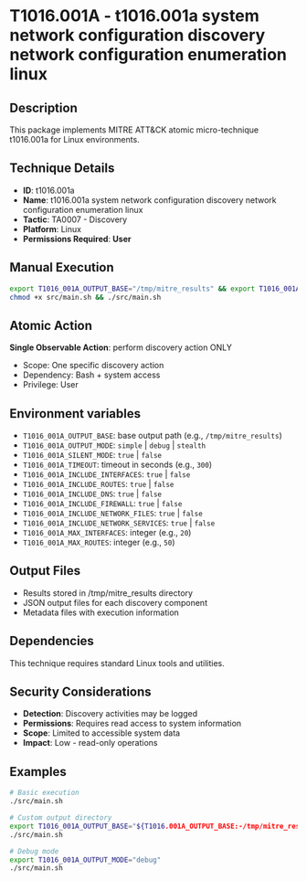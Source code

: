 # T1016.001A - t1016.001a system network configuration discovery network configuration enumeration linux

## Description
This package implements MITRE ATT&CK atomic micro-technique t1016.001a for Linux environments.

## Technique Details
- **ID**: t1016.001a
- **Name**: t1016.001a system network configuration discovery network configuration enumeration linux
- **Tactic**: TA0007 - Discovery
- **Platform**: Linux
- **Permissions Required**: **User**

## Manual Execution
```bash
export T1016_001A_OUTPUT_BASE="/tmp/mitre_results" && export T1016_001A_SILENT_MODE=false
chmod +x src/main.sh && ./src/main.sh
```

## Atomic Action
**Single Observable Action**: perform discovery action ONLY
- Scope: One specific discovery action
- Dependency: Bash + system access
- Privilege: User

## Environment variables

- `T1016_001A_OUTPUT_BASE`: base output path (e.g., `/tmp/mitre_results`)
- `T1016_001A_OUTPUT_MODE`: `simple` | `debug` | `stealth`
- `T1016_001A_SILENT_MODE`: `true` | `false`
- `T1016_001A_TIMEOUT`: timeout in seconds (e.g., `300`)
- `T1016_001A_INCLUDE_INTERFACES`: `true` | `false`
- `T1016_001A_INCLUDE_ROUTES`: `true` | `false`
- `T1016_001A_INCLUDE_DNS`: `true` | `false`
- `T1016_001A_INCLUDE_FIREWALL`: `true` | `false`
- `T1016_001A_INCLUDE_NETWORK_FILES`: `true` | `false`
- `T1016_001A_INCLUDE_NETWORK_SERVICES`: `true` | `false`
- `T1016_001A_MAX_INTERFACES`: integer (e.g., `20`)
- `T1016_001A_MAX_ROUTES`: integer (e.g., `50`)

## Output Files
- Results stored in /tmp/mitre_results directory
- JSON output files for each discovery component
- Metadata files with execution information

## Dependencies
This technique requires standard Linux tools and utilities.

## Security Considerations
- **Detection**: Discovery activities may be logged
- **Permissions**: Requires read access to system information
- **Scope**: Limited to accessible system data
- **Impact**: Low - read-only operations

## Examples
```bash
# Basic execution
./src/main.sh

# Custom output directory
export T1016_001A_OUTPUT_BASE="${T1016.001A_OUTPUT_BASE:-/tmp/mitre_results}/results"
./src/main.sh

# Debug mode
export T1016_001A_OUTPUT_MODE="debug"
./src/main.sh
```
